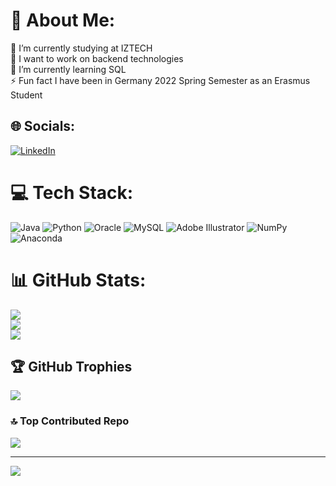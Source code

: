 # 💫 About Me:
🔭 I’m currently studying at IZTECH<br>👯 I want to work on backend technologies<br>🌱 I’m currently learning SQL<br>⚡ Fun fact I have been in Germany 2022 Spring Semester as an Erasmus Student


## 🌐 Socials:
[![LinkedIn](https://img.shields.io/badge/LinkedIn-%230077B5.svg?logo=linkedin&logoColor=white)](https://linkedin.com/in/onuraytoroslu) 

# 💻 Tech Stack:
![Java](https://img.shields.io/badge/java-%23ED8B00.svg?style=flat-square&logo=java&logoColor=white) ![Python](https://img.shields.io/badge/python-3670A0?style=flat-square&logo=python&logoColor=ffdd54) ![Oracle](https://img.shields.io/badge/Oracle-F80000?style=flat-square&logo=oracle&logoColor=white) ![MySQL](https://img.shields.io/badge/mysql-%2300f.svg?style=flat-square&logo=mysql&logoColor=white) ![Adobe Illustrator](https://img.shields.io/badge/adobeillustrator-%23FF9A00.svg?style=flat-square&logo=adobeillustrator&logoColor=white) ![NumPy](https://img.shields.io/badge/numpy-%23013243.svg?style=flat-square&logo=numpy&logoColor=white) ![Anaconda](https://img.shields.io/badge/Anaconda-%2344A833.svg?style=flat-square&logo=anaconda&logoColor=white)
# 📊 GitHub Stats:
![](https://github-readme-stats.vercel.app/api?username=onuraytoroslu&theme=blue-green&hide_border=false&include_all_commits=false&count_private=false)<br/>
![](https://github-readme-streak-stats.herokuapp.com/?user=onuraytoroslu&theme=blue-green&hide_border=false)<br/>
![](https://github-readme-stats.vercel.app/api/top-langs/?username=onuraytoroslu&theme=blue-green&hide_border=false&include_all_commits=false&count_private=false&layout=compact)

## 🏆 GitHub Trophies
![](https://github-profile-trophy.vercel.app/?username=onuraytoroslu&theme=tokyonight&no-frame=false&no-bg=true&margin-w=4)

### 🔝 Top Contributed Repo
![](https://github-contributor-stats.vercel.app/api?username=onuraytoroslu&limit=5&theme=dark&combine_all_yearly_contributions=true)

---
[![](https://visitcount.itsvg.in/api?id=onuraytoroslu&icon=0&color=6)](https://visitcount.itsvg.in)

<!-- Proudly created with GPRM ( https://gprm.itsvg.in ) -->
